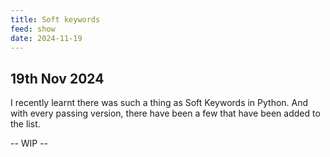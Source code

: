 ```yaml
---
title: Soft keywords
feed: show
date: 2024-11-19
---
```

## 19th Nov 2024

I recently learnt there was such a thing as Soft Keywords in Python. And with every passing version, there have been a few that have been added to the list. 


-- WIP -- 